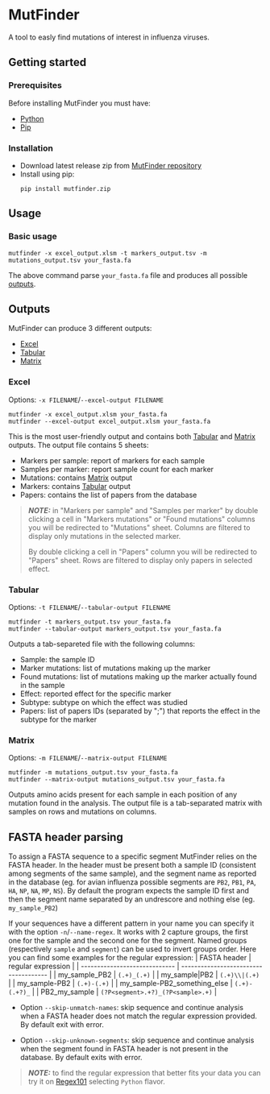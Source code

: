 # MutFinder
A tool to easly find mutations of interest in influenza viruses.

## Getting started

### Prerequisites
Before installing MutFinder you must have:
- [Python](https://www.python.org/downloads/)
- [Pip](https://pypi.org/project/pip/)

### Installation
- Download latest release zip from [MutFinder repository](https://gitlab.izsvenezie.it/biv/flumut/mutfinder/-/releases)
- Install using pip:
    ```
    pip install mutfinder.zip
    ```


## Usage
### Basic usage
```
mutfinder -x excel_output.xlsm -t markers_output.tsv -m mutations_output.tsv your_fasta.fa
```
The above command parse ```your_fasta.fa``` file and produces all possible [outputs](#outputs).

## Outputs
MutFinder can produce 3 different outputs:
- [Excel](#excel)
- [Tabular](#tabular)
- [Matrix](#matrix)

### Excel
Options: ```-x FILENAME```/```--excel-output FILENAME```
```
mutfinder -x excel_output.xlsm your_fasta.fa
mutfinder --excel-output excel_output.xlsm your_fasta.fa
```

This is the most user-friendly output and contains both [Tabular](#tabular) and [Matrix](#matrix) outputs.
The output file contains 5 sheets:
- Markers per sample: report of markers for each sample
- Samples per marker: report sample count for each marker
- Mutations: contains [Matrix](#matrix) output
- Markers: contains [Tabular](#tabular) output
- Papers: contains the list of papers from the database

> **_NOTE:_** in "Markers per sample" and "Samples per marker" by double clicking a cell in "Markers mutations" or "Found mutations" columns you will be redirected to "Mutations" sheet.
> Columns are filtered to display only mutations in the selected marker.
>
> By double clicking a cell in "Papers" column you will be redirected to "Papers" sheet. 
> Rows are filtered to display only papers in selected effect.

### Tabular
Options: ```-t FILENAME```/```--tabular-output FILENAME```
```
mutfinder -t markers_output.tsv your_fasta.fa
mutfinder --tabular-output markers_output.tsv your_fasta.fa
```

Outputs a tab-separeted file with the following columns:
- Sample: the sample ID
- Marker mutations: list of mutations making up the marker
- Found mutations: list of mutations making up the marker actually found in the sample
- Effect: reported effect for the specific marker
- Subtype: subtype on which the effect was studied
- Papers: list of papers IDs (separated by ";") that reports the effect in the subtype for the marker

### Matrix
Options: ```-m FILENAME```/```--matrix-output FILENAME```
```
mutfinder -m mutations_output.tsv your_fasta.fa
mutfinder --matrix-output mutations_output.tsv your_fasta.fa
```

Outputs amino acids present for each sample in each position of any mutation found in the analysis.
The output file is a tab-separated matrix with samples on rows and mutations on columns.

## FASTA header parsing
To assign a FASTA sequence to a specific segment MutFinder relies on the FASTA header.
In the header must be present both a sample ID (consistent among segments of the same sample),
and the segment name as reported in the database (eg. for avian influenza possible segments are ```PB2```, ```PB1```, ```PA```, ```HA```, ```NP```, ```NA```, ```MP```, ```NS```).
By default the program expects the sample ID first and then the segment name separated by an undrescore and nothing else (eg. ```my_sample_PB2```)

If your sequences have a different pattern in your name you can specify it with the option ```-n```/```--name-regex```.
It works with 2 capture groups, the first one for the sample and the second one for the segment.
Named groups (respectively ```sample``` and ```segment```) can be used to invert groups order.
Here you can find some examples for the regular expression:
| FASTA header                  | regular expression                    |
| ----------------------------- | ------------------------------------- |
| my_sample_PB2                 | ```(.+)_(.+)```                       |
| my_sample\|PB2                | ```(.+)\\|(.+)```                     |
| my_sample-PB2                 | ```(.+)-(.+)```                       |
| my_sample-PB2_something_else  | ```(.+)-(.+?)_```                     |
| PB2_my_sample                 | ```(?P<segment>.+?)_(?P<sample>.+)``` |


- Option ```--skip-unmatch-names```: skip sequence and continue analysis when a FASTA header does not match the regular expression provided. By default exit with error.

- Option ```--skip-unknown-segments```: skip sequence and continue analysis when the segment found in FASTA header is not present in the database. By default exits with error. 

> **_NOTE:_** to find the regular expression that better fits your data you can try it on [Regex101](https://regex101.com/) selecting ```Python``` flavor.
